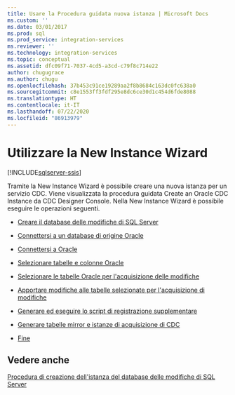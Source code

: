 ```yaml
---
title: Usare la Procedura guidata nuova istanza | Microsoft Docs
ms.custom: ''
ms.date: 03/01/2017
ms.prod: sql
ms.prod_service: integration-services
ms.reviewer: ''
ms.technology: integration-services
ms.topic: conceptual
ms.assetid: dfc09f71-7037-4cd5-a3cd-c79f8c714e22
author: chugugrace
ms.author: chugu
ms.openlocfilehash: 37b453c91ce19289aa2f8b8684c163dc0fc638a0
ms.sourcegitcommit: c8e1553ff3fdf295e8dc6ce30d1c454d6fde8088
ms.translationtype: HT
ms.contentlocale: it-IT
ms.lasthandoff: 07/22/2020
ms.locfileid: "86913979"
---
```

# <a name="use-the-new-instance-wizard"></a>Utilizzare la New Instance Wizard

[!INCLUDE[sqlserver-ssis](../../includes/applies-to-version/sqlserver-ssis.md)]


  Tramite la New Instance Wizard è possibile creare una nuova istanza per un servizio CDC. Viene visualizzata la procedura guidata Create an Oracle CDC Instance da CDC Designer Console. Nella New Instance Wizard è possibile eseguire le operazioni seguenti.  
  
-   [Creare il database delle modifiche di SQL Server](../../integration-services/change-data-capture/create-the-sql-server-change-database.md)  
  
-   [Connettersi a un database di origine Oracle](../../integration-services/change-data-capture/connect-to-an-oracle-source-database.md)  
  
-   [Connettersi a Oracle](../../integration-services/change-data-capture/connect-to-oracle.md)  
  
-   [Selezionare tabelle e colonne Oracle](../../integration-services/change-data-capture/select-oracle-tables-and-columns.md)  
  
-   [Selezionare le tabelle Oracle per l'acquisizione delle modifiche](../../integration-services/change-data-capture/select-oracle-tables-for-capturing-changes.md)  
  
-   [Apportare modifiche alle tabelle selezionate per l'acquisizione di modifiche](../../integration-services/change-data-capture/make-changes-to-the-tables-selected-for-capturing-changes.md)  
  
-   [Generare ed eseguire lo script di registrazione supplementare](../../integration-services/change-data-capture/generate-and-run-the-supplemental-logging-script.md)  
  
-   [Generare tabelle mirror e istanze di acquisizione di CDC](../../integration-services/change-data-capture/generate-mirror-tables-and-cdc-capture-instances.md)  
  
-   [Fine](../../integration-services/change-data-capture/finish.md)  
  
## <a name="see-also"></a>Vedere anche  
 [Procedura di creazione dell'istanza del database delle modifiche di SQL Server](../../integration-services/change-data-capture/how-to-create-the-sql-server-change-database-instance.md)  
  
  
